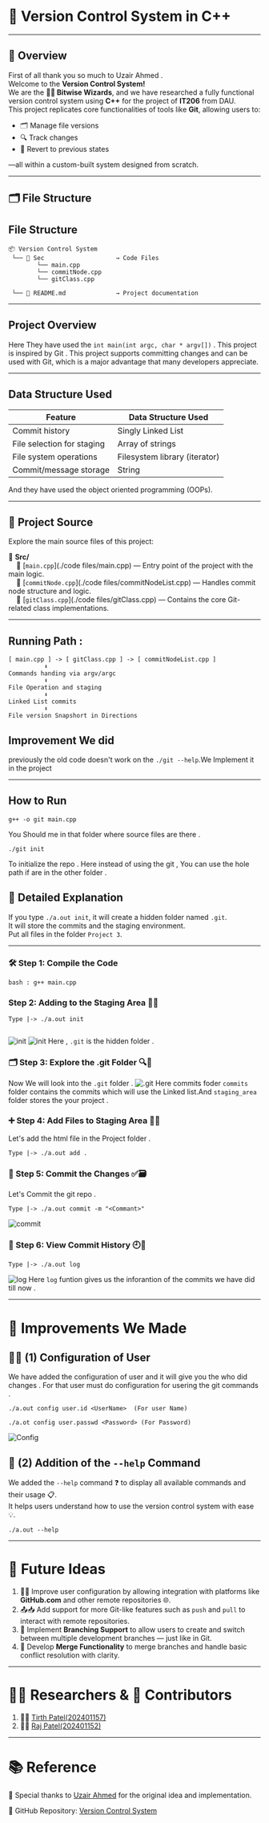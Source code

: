 # 🚀 Version Control System in C++  

---

## 📌 Overview
First of all thank you so much to Uzair Ahmed .  
Welcome to the **Version Control System!**  
We are the **🧙‍♂️ Bitwise Wizards**, and we have researched a fully functional version control system using **C++** for the project of **IT206** from DAU.  
This project replicates core functionalities of tools like **Git**, allowing users to:

- 🗂️ Manage file versions  
- 🔍 Track changes  
- 🔄 Revert to previous states  

—all within a custom-built system designed from scratch.

---

## 🗂️ File Structure

## File Structure
```
📦 Version Control System 
 └── 💚 Sec                    → Code Files 
        └── main.cpp
        └── commitNode.cpp
        └── gitClass.cpp

 └── 💚 README.md              → Project documentation

```

---

## Project Overview 

Here They have used the ` int main(int argc, char * argv[]) ` . This project is inspired by Git . This project supports committing changes and can be used with Git, which is a major advantage that many developers appreciate.

---

## 	Data Structure Used


| Feature                   | Data Structure Used            |
|---------------------------|-------------------------------|
| Commit history            | Singly Linked List            |
| File selection for staging| Array of strings              |
| File system operations    | Filesystem library (iterator) |
| Commit/message storage    | String                        |

And they have used the object oriented programming (OOPs). 

---
## 🚀 Project Source

Explore the main source files of this project:

📁 **Src/**  
&nbsp;&nbsp;&nbsp;&nbsp;📄 [`main.cpp`](./code files/main.cpp) — Entry point of the project with the main logic.  
&nbsp;&nbsp;&nbsp;&nbsp;📄 [`commitNode.cpp`](./code files/commitNodeList.cpp) — Handles commit node structure and logic.  
&nbsp;&nbsp;&nbsp;&nbsp;📄 [`gitClass.cpp`](./code files/gitClass.cpp) — Contains the core Git-related class implementations.

---
## Running Path :
```
[ main.cpp ] -> [ gitClass.cpp ] -> [ commitNodeList.cpp ]
          ⬇️
Commands handing via argv/argc
          ⬇️
File Operation and staging 
          ⬇️
Linked List commits
          ⬇️
File version Snapshort in Directions

```


## Improvement We did 

previously the old code doesn't work on the `./git --help`.We Implement it in the project 

---

## How to Run 

```
g++ -o git main.cpp
```
You Should me in that folder where source files are there . 

```
./git init
```

To initialize the repo . Here instead of using the git , You can use the hole path if are in the other folder . 



## 📘 Detailed Explanation

If you type `./a.out init`, it will create a hidden folder named `.git`.  
It will store the commits and the staging environment.  
Put all files in the folder `Project 3`.

---

### 🛠️ Step 1: Compile the Code

```
bash : g++ main.cpp
```
### Step 2: Adding to the Staging Area 🧺✨
```
Type |-> ./a.out init
 
```
![init](Images/image.png)
![init](Images/Image1.png)
Here , `.git` is the hidden folder . 

### 🗂️ Step 3: Explore the .git Folder 🔍📁<br>
Now We will look into the `.git` folder . 
![.git](Images/image2.png)
Here commits foder `commits` folder contains the commits which will use the Linked list.And `staging_area` folder stores the your project . 

### ➕ Step 4: Add Files to Staging Area 📄✨

Let's add the html file in the Project folder .
```
Type |-> ./a.out add .
```
### 📝 Step 5: Commit the Changes ✅🗃️

Let's Commit the git repo . 
```
Type |-> ./a.out commit -m "<Commant>"
```
![commit](Images/image3.png)

### 📜 Step 6: View Commit History 🕘🧾
```
Type |-> ./a.out log
```
![log](Images/image4.png)
Here `log` funtion gives us the inforantion of the commits we have did till now . 

---

# 🚀 Improvements We Made

## 🧑‍💻 (1) Configuration of User

We have added the configuration of user and it will give you the who did changes . 
For that user must do configuration for usering the git commands . 
```
./a.out config user.id <UserName>  (For user Name)
      
./a.ot config user.passwd <Password> (For Password)
```

![Config](Images/image7.png)


## 📖 (2) Addition of the `--help` Command

We added the `--help` command ❓ to display all available commands and their usage 📋.  
It helps users understand how to use the version control system with ease 💡.
```
./a.out --help
```
---

# 🌟 Future Ideas

1. 🧑‍💻 Improve user configuration by allowing integration with platforms like **GitHub.com** and other remote repositories 🌐.  
2. 📤📥 Add support for more Git-like features such as `push` and `pull` to interact with remote repositories.  
3. 🌿 Implement **Branching Support** to allow users to create and switch between multiple development branches — just like in Git.  
4. 🔀 Develop **Merge Functionality** to merge branches and handle basic conflict resolution with clarity.
---

# 👨‍🔬 Researchers & 👥 Contributors

1. 👨‍💻 [Tirth Patel(202401157)](https://github.com/Tirth9978)  
2. 👨‍💻 [Raj Patel(202401152)](https://github.com/Raj-Patel7807)  

---
# 📚 Reference

🙏 Special thanks to [Uzair Ahmed](https://github.com/uzairahmednasir) for the original idea and implementation. 

🔗 GitHub Repository: [Version Control System](https://github.com/uzairahmednasir/version-control-system)
